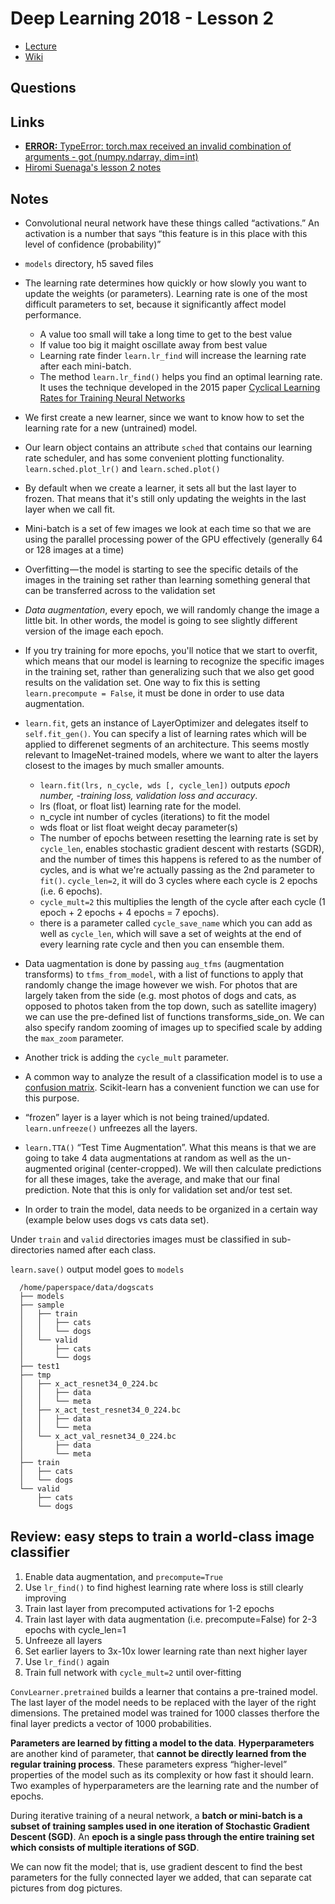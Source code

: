 # Deep Learning 2018 - Lesson 2

* [Lecture](https://youtu.be/JNxcznsrRb8)
* [Wiki](http://forums.fast.ai/t/wiki-lesson-2/9399)


## Questions


## Links

* [**ERROR:** TypeError: torch.max received an invalid combination of arguments - got (numpy.ndarray, dim=int)](http://forums.fast.ai/t/lesson1-ipynb-error-typeerror-torch-max-received-an-invalid-combination-of-arguments-got-numpy-ndarray-dim-int/10707/3?u=ecelis)
* [Hiromi Suenaga's lesson 2 notes](https://medium.com/@hiromi_suenaga/deep-learning-2-part-1-lesson-2-eeae2edd2be4)

## Notes

* Convolutional neural network have these things called “activations.”
  An activation is a number that says “this feature is in this place
  with this level of confidence (probability)”

* `models` directory, h5 saved files

* The learning rate determines how quickly or how slowly you want to
  update the weights (or parameters). Learning rate is one of the most
  difficult parameters to set, because it significantly affect model
  performance.
  - A value too small will take a long time to get to the best value
  - If value too big it maight oscillate away from best value
  - Learning rate finder `learn.lr_find` will increase the learning rate
    after each mini-batch.
  - The method `learn.lr_find()` helps you find an optimal learning rate. It
    uses the technique developed in the 2015 paper [Cyclical Learning Rates
    for Training Neural Networks](http://arxiv.org/abs/1506.01186)

* We first create a new learner, since we want to know how to set the
  learning rate for a new (untrained) model.

* Our learn object contains an attribute `sched` that contains our learning
  rate scheduler, and has some convenient plotting functionality.
  `learn.sched.plot_lr()` and `learn.sched.plot()`

* By default when we create a learner, it sets all but the last layer to
  frozen. That means that it's still only updating the weights in the last
  layer when we call fit.

* Mini-batch is a set of few images we look at each time so that we are
  using the parallel processing power of the GPU effectively (generally
  64 or 128 images at a time)

* Overfitting — the model is starting to see the specific details of the
  images in the training set rather than learning something general that
  can be transferred across to the validation set

* _Data augmentation_, every epoch, we will randomly change the image a
  little bit. In other words, the model is going to see slightly
  different version of the image each epoch.

* If you try training for more epochs, you'll notice that we start to
  overfit, which means that our model is learning to recognize the
  specific images in the training set, rather than generalizing such that
  we also get good results on the validation set. One way to fix this is
  setting `learn.precompute = False`, it must be done in order to use data
  augmentation.
* `learn.fit`, gets an instance of LayerOptimizer and delegates itself to
  `self.fit_gen()`. You can specify a list of learning rates which will be
  applied to differenet segments of an architecture. This seems mostly
  relevant to ImageNet-trained models, where we want to alter the layers
  closest to the images by much smaller amounts.
  - `learn.fit(lrs, n_cycle, wds [, cycle_len])` outputs _epoch number, -training loss, validation loss and
    accuracy_.
  - lrs (float, or float list) learning rate for the model.
  - n_cycle int number of cycles (iterations) to fit the model
  - wds float or list float weight decay parameter(s)
  - The number of epochs between resetting the learning rate is set by
    `cycle_len`, enables stochastic gradient descent with restarts
    (SGDR), and the number of times this happens is refered to as the
    number of cycles, and is what we're actually passing as the 2nd
    parameter to `fit()`.
    `cycle_len=2`, it will do 3 cycles where each cycle is 2 epochs (i.e.
    6 epochs).
  - `cycle_mult=2` this multiplies the length of the cycle after each
    cycle (1 epoch + 2 epochs + 4 epochs = 7 epochs).
  - there is a parameter called `cycle_save_name` which you can add as
    well as `cycle_len`, which will save a set of weights at the end of
    every learning rate cycle and then you can ensemble them.

* Data uagmentation is done by passing `aug_tfms` (augmentation
transforms) to `tfms_from_model`, with a list of functions to apply that
randomly change the image however we wish. For photos that are largely
taken from the side (e.g. most photos of dogs and cats, as opposed to
photos taken from the top down, such as satellite imagery) we can use
the pre-defined list of functions transforms_side_on. We can also
specify random zooming of images up to specified scale by adding the
`max_zoom` parameter.

* Another trick is adding the `cycle_mult` parameter.

* A common way to analyze the result of a classification model is to use a
  [confusion matrix](http://www.dataschool.io/simple-guide-to-confusion-matrix-terminology/).
  Scikit-learn has a convenient function we can use for this purpose.

* “frozen” layer is a layer which is not being trained/updated.
  `learn.unfreeze()` unfreezes all the layers.

* `learn.TTA()` “Test Time Augmentation”. What this means is that we are
  going to take 4 data augmentations at random as well as the
  un-augmented original (center-cropped). We will then calculate
  predictions for all these images, take the average, and make that our
  final prediction. Note that this is only for validation set and/or test
  set.

* In order to train the model, data needs to be organized in a certain
  way (example below uses dogs vs cats data set).

Under `train` and `valid` directories images must be classified in
sub-directories named after each class.

`learn.save()` output model goes to `models`


      /home/paperspace/data/dogscats
      ├── models
      ├── sample
      │   ├── train
      │   │   ├── cats
      │   │   └── dogs
      │   └── valid
      │       ├── cats
      │       └── dogs
      ├── test1
      ├── tmp
      │   ├── x_act_resnet34_0_224.bc
      │   │   ├── data
      │   │   └── meta
      │   ├── x_act_test_resnet34_0_224.bc
      │   │   ├── data
      │   │   └── meta
      │   └── x_act_val_resnet34_0_224.bc
      │       ├── data
      │       └── meta
      ├── train
      │   ├── cats
      │   └── dogs
      └── valid
          ├── cats
          └── dogs


## Review: easy steps to train a world-class image classifier

1. Enable data augmentation, and `precompute=True`
1. Use `lr_find()` to find highest learning rate where loss is still
clearly improving
1. Train last layer from precomputed activations for 1-2 epochs
1. Train last layer with data augmentation (i.e. precompute=False) for 2-3 epochs with cycle_len=1
1. Unfreeze all layers
1. Set earlier layers to 3x-10x lower learning rate than next higher
layer
1. Use `lr_find()` again
1. Train full network with `cycle_mult=2` until over-fitting

`ConvLearner.pretrained` builds a learner that contains a pre-trained model.
The last layer of the model needs to be replaced with the layer of the
right dimensions. The pretained model was trained for 1000 classes
therfore the final layer predicts a vector of 1000 probabilities.

**Parameters are learned by fitting a model to the data**.
**Hyperparameters** are another kind of parameter, that **cannot be
directly learned from the regular training process**. These parameters
express “higher-level” properties of the model such as its complexity or
how fast it should learn. Two examples of hyperparameters are the
learning rate and the number of epochs.

During iterative training of a neural network, a **batch or mini-batch
is a subset of training samples used in one iteration of Stochastic
Gradient Descent (SGD)**. An **epoch is a single pass through the entire
training set which consists of multiple iterations of SGD**.

We can now fit the model; that is, use gradient descent to find the best
parameters for the fully connected layer we added, that can separate cat
pictures from dog pictures.

